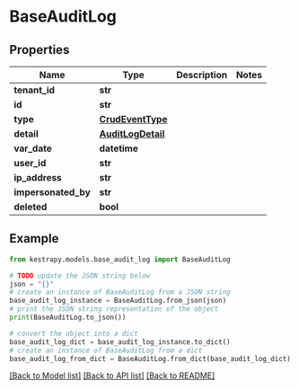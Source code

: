 # BaseAuditLog


## Properties

Name | Type | Description | Notes
------------ | ------------- | ------------- | -------------
**tenant_id** | **str** |  | 
**id** | **str** |  | 
**type** | [**CrudEventType**](CrudEventType.md) |  | 
**detail** | [**AuditLogDetail**](AuditLogDetail.md) |  | 
**var_date** | **datetime** |  | 
**user_id** | **str** |  | 
**ip_address** | **str** |  | 
**impersonated_by** | **str** |  | 
**deleted** | **bool** |  | 

## Example

```python
from kestrapy.models.base_audit_log import BaseAuditLog

# TODO update the JSON string below
json = "{}"
# create an instance of BaseAuditLog from a JSON string
base_audit_log_instance = BaseAuditLog.from_json(json)
# print the JSON string representation of the object
print(BaseAuditLog.to_json())

# convert the object into a dict
base_audit_log_dict = base_audit_log_instance.to_dict()
# create an instance of BaseAuditLog from a dict
base_audit_log_from_dict = BaseAuditLog.from_dict(base_audit_log_dict)
```
[[Back to Model list]](../README.md#documentation-for-models) [[Back to API list]](../README.md#documentation-for-api-endpoints) [[Back to README]](../README.md)



